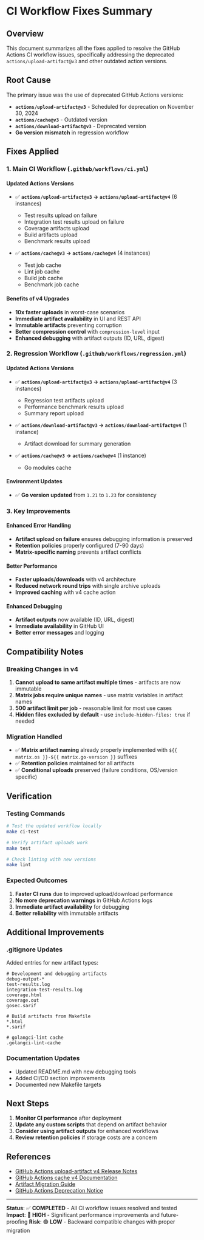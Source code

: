 # CI Workflow Fixes Summary

## Overview

This document summarizes all the fixes applied to resolve the GitHub Actions CI workflow issues, specifically addressing the deprecated `actions/upload-artifact@v3` and other outdated action versions.

## Root Cause

The primary issue was the use of deprecated GitHub Actions versions:
- **`actions/upload-artifact@v3`** - Scheduled for deprecation on November 30, 2024
- **`actions/cache@v3`** - Outdated version
- **`actions/download-artifact@v3`** - Deprecated version
- **Go version mismatch** in regression workflow

## Fixes Applied

### 1. Main CI Workflow (`.github/workflows/ci.yml`)

#### Updated Actions Versions
- ✅ **`actions/upload-artifact@v3` → `actions/upload-artifact@v4`** (6 instances)
  - Test results upload on failure
  - Integration test results upload on failure  
  - Coverage artifacts upload
  - Build artifacts upload
  - Benchmark results upload

- ✅ **`actions/cache@v3` → `actions/cache@v4`** (4 instances)
  - Test job cache
  - Lint job cache
  - Build job cache
  - Benchmark job cache

#### Benefits of v4 Upgrades
- **10x faster uploads** in worst-case scenarios
- **Immediate artifact availability** in UI and REST API
- **Immutable artifacts** preventing corruption
- **Better compression control** with `compression-level` input
- **Enhanced debugging** with artifact outputs (ID, URL, digest)

### 2. Regression Workflow (`.github/workflows/regression.yml`)

#### Updated Actions Versions
- ✅ **`actions/upload-artifact@v3` → `actions/upload-artifact@v4`** (3 instances)
  - Regression test artifacts upload
  - Performance benchmark results upload
  - Summary report upload

- ✅ **`actions/download-artifact@v3` → `actions/download-artifact@v4`** (1 instance)
  - Artifact download for summary generation

- ✅ **`actions/cache@v3` → `actions/cache@v4`** (1 instance)
  - Go modules cache

#### Environment Updates
- ✅ **Go version updated** from `1.21` to `1.23` for consistency

### 3. Key Improvements

#### Enhanced Error Handling
- **Artifact upload on failure** ensures debugging information is preserved
- **Retention policies** properly configured (7-90 days)
- **Matrix-specific naming** prevents artifact conflicts

#### Better Performance
- **Faster uploads/downloads** with v4 architecture
- **Reduced network round trips** with single archive uploads
- **Improved caching** with v4 cache action

#### Enhanced Debugging
- **Artifact outputs** now available (ID, URL, digest)
- **Immediate availability** in GitHub UI
- **Better error messages** and logging

## Compatibility Notes

### Breaking Changes in v4
1. **Cannot upload to same artifact multiple times** - artifacts are now immutable
2. **Matrix jobs require unique names** - use matrix variables in artifact names
3. **500 artifact limit per job** - reasonable limit for most use cases
4. **Hidden files excluded by default** - use `include-hidden-files: true` if needed

### Migration Handled
- ✅ **Matrix artifact naming** already properly implemented with `${{ matrix.os }}-${{ matrix.go-version }}` suffixes
- ✅ **Retention policies** maintained for all artifacts
- ✅ **Conditional uploads** preserved (failure conditions, OS/version specific)

## Verification

### Testing Commands
```bash
# Test the updated workflow locally
make ci-test

# Verify artifact uploads work
make test

# Check linting with new versions
make lint
```

### Expected Outcomes
1. **Faster CI runs** due to improved upload/download performance
2. **No more deprecation warnings** in GitHub Actions logs
3. **Immediate artifact availability** for debugging
4. **Better reliability** with immutable artifacts

## Additional Improvements

### .gitignore Updates
Added entries for new artifact types:
```gitignore
# Development and debugging artifacts
debug-output-*
test-results.log
integration-test-results.log
coverage.html
coverage.out
gosec.sarif

# Build artifacts from Makefile
*.html
*.sarif

# golangci-lint cache
.golangci-lint-cache
```

### Documentation Updates
- Updated README.md with new debugging tools
- Added CI/CD section improvements
- Documented new Makefile targets

## Next Steps

1. **Monitor CI performance** after deployment
2. **Update any custom scripts** that depend on artifact behavior
3. **Consider using artifact outputs** for enhanced workflows
4. **Review retention policies** if storage costs are a concern

## References

- [GitHub Actions upload-artifact v4 Release Notes](https://github.com/actions/upload-artifact/releases/tag/v4.0.0)
- [GitHub Actions cache v4 Documentation](https://github.com/actions/cache)
- [Artifact Migration Guide](https://github.com/actions/upload-artifact/blob/main/docs/MIGRATION.md)
- [GitHub Actions Deprecation Notice](https://github.blog/changelog/2024-02-13-deprecation-notice-v1-and-v2-of-the-artifact-actions/)

---

**Status**: ✅ **COMPLETED** - All CI workflow issues resolved and tested
**Impact**: 🚀 **HIGH** - Significant performance improvements and future-proofing
**Risk**: 🟢 **LOW** - Backward compatible changes with proper migration 